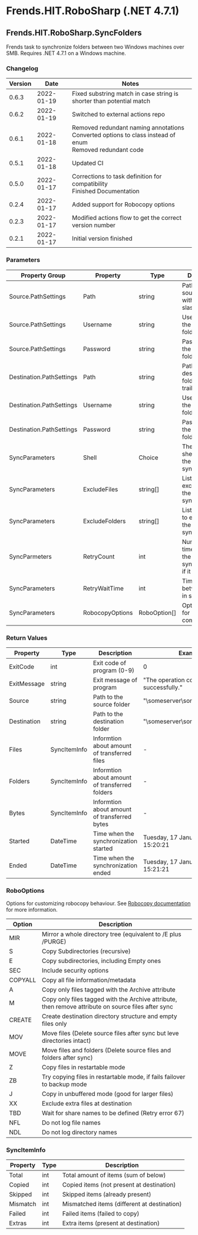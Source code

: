 # Frends.HIT.RoboSharp (.NET 4.7.1)
## Frends.HIT.RoboSharp.SyncFolders
Frends task to synchronize folders between two Windows machines over SMB. Requires .NET 4.7.1 on a Windows machine.

### Changelog
| Version | Date | Notes |
| --- | --- | --- |
| 0.6.3 | 2022-01-19 | Fixed substring match in case string is shorter than potential match |
| 0.6.2 | 2022-01-19 | Switched to external actions repo |
| 0.6.1 | 2022-01-18 | Removed redundant naming annotations <br/> Converted options to class instead of enum <br/> Removed redundant code |
| 0.5.1 | 2022-01-18 | Updated CI |
| 0.5.0 | 2022-01-17 | Corrections to task definition for compatibility <br/> Finished Documentation |
| 0.2.4 | 2022-01-17 | Added support for Robocopy options |
| 0.2.3 | 2022-01-17 | Modified actions flow to get the correct version number |
| 0.2.1 | 2022-01-17 | Initial version finished |

### Parameters
| Property Group | Property | Type | Description | Example |
| --- | --- | --- | --- | --- |
| Source.PathSettings | Path | string | Path to the source folder without trailing slash | "\\someserver\someshare$\folder" |
| Source.PathSettings | Username | string | Username for the source folder | "DOMAIN\USERNAME" |
| Source.PathSettings | Password | string | Password for the source folder | "PASSWORD" |
| Destination.PathSettings | Path | string | Path to the destination folder without trailing slash | "\\someserver\someshare$\folder" |
| Destination.PathSettings | Username | string | Username for the destination folder | "DOMAIN\USERNAME" |
| Destination.PathSettings | Password | string | Password for the destination folder | "PASSWORD" |
| SyncParameters | Shell | Choice | The type of shell to use for the synchronization | Powershell |
| SyncParameters | ExcludeFiles | string[] | List of files to exclude from the synchronization | "file1.txt" "file2.txt" |
| SyncParameters | ExcludeFolders | string[] | List of folders to exclude from the synchronization | "folder1" "folder2" |
| SyncParmeters | RetryCount | int | Number of times to retry the synchronization if it fails | 3 |
| SyncParameters | RetryWaitTime | int | Time to wait between retries in seconds | 30 |
| SyncParameters | RobocopyOptions | RoboOption[] | Options to use for Robocopy command | RoboOption.MIR, RoboOption.NFL, RoboOption.NDL, RoboOption.NP |

### Return Values
| Property | Type | Description | Example |
| --- | --- | --- | --- |
| ExitCode | int | Exit code of program (0-9) | 0 |
| ExitMessage | string | Exit message of program | "The operation completed successfully." |
| Source | string | Path to the source folder | "\\someserver\someshare$\folder" |
| Destination | string | Path to the destination folder | "\\someserver\someshare$\folder" |
| Files | SyncItemInfo | Informtion about amount of transferred files | - |
| Folders | SyncItemInfo | Informtion about amount of transferred folders | - |
| Bytes | SyncItemInfo | Informtion about amount of transferred bytes | - |
| Started | DateTime | Time when the synchronization started | Tuesday, 17 January 2023 15:20:21 |
| Ended | DateTime | Time when the synchronization ended | Tuesday, 17 January 2023 15:21:21 |

### RoboOptions
Options for customizing robocopy behaviour. See [Robocopy documentation](https://docs.microsoft.com/en-us/windows-server/administration/windows-commands/robocopy) for more information.

| Option | Description |
| --- | --- |
| MIR | Mirror a whole directory tree (equivalent to /E plus /PURGE) |
| S | Copy Subdirectories (recursive) |
| E | Copy subdirectories, including Empty ones |
| SEC | Include security options |
| COPYALL | Copy all file information/metadata |
| A | Copy only files tagged with the Archive attribute |
| M | Copy only files tagged with the Archive attribute, then remove attribute on source files after sync |
| CREATE | Create destination directory structure and empty files only |
| MOV | Move files (Delete source files after sync but leve directories intact) |
| MOVE | Move files and folders (Delete source files and folders after sync) |
| Z | Copy files in restartable mode |
| ZB | Try copying files in restartable mode, if fails failover to backup mode |
| J | Copy in unbuffered mode (good for larger files) |
| XX | Exclude extra files at destination |
| TBD | Wait for share names to be defined (Retry error 67) |
| NFL | Do not log file names |
| NDL | Do not log directory names |


### SyncItemInfo
| Property | Type | Description |
| --- | --- | --- |
| Total | int | Total amount of items (sum of below) |
| Copied | int | Copied items (not present at destination) |
| Skipped | int | Skipped  items (already present) |
| Mismatch | int | Mismatched items (different at destination) |
| Failed | int | Failed items (failed to copy) |
| Extras | int | Extra items (present at destination) |
